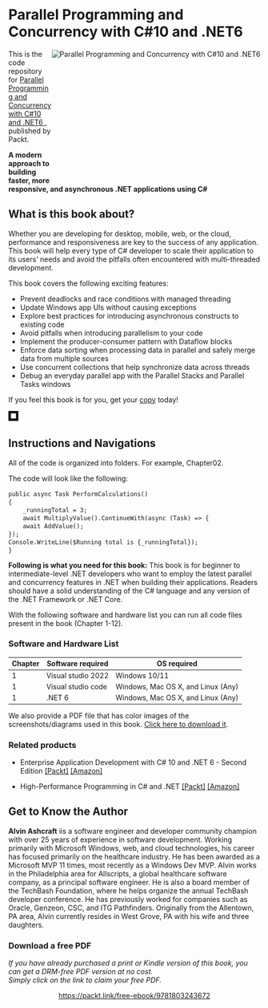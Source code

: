 # Parallel Programming and Concurrency with C#10 and .NET6 

<a href="https://www.packtpub.com/product/parallel-programming-and-concurrency-with-c-10-and-net6/9781803243672?utm_source=github&utm_medium=repository&utm_campaign="><img src="https://static.packt-cdn.com/products/9781803243672/cover/smaller" alt="Parallel Programming and Concurrency with C#10 and .NET6 " height="256px" align="right"></a>

This is the code repository for [Parallel Programming and Concurrency with C#10 and .NET6 ](https://www.packtpub.com/product/parallel-programming-and-concurrency-with-c-10-and-net6/9781803243672?utm_source=github&utm_medium=repository&utm_campaign=), published by Packt.

**A modern approach to building faster, more responsive, and asynchronous .NET applications using C#**

## What is this book about?
Whether you are developing for desktop, mobile, web, or the cloud, performance and responsiveness are key to the success of any application. This book will help every type of C# developer to scale their application to its users’ needs and avoid the pitfalls often encountered with multi-threaded development.

This book covers the following exciting features:

* Prevent deadlocks and race conditions with managed threading
* Update Windows app UIs without causing exceptions
* Explore best practices for introducing asynchronous constructs to existing code
* Avoid pitfalls when introducing parallelism to your code
* Implement the producer-consumer pattern with Dataflow blocks
* Enforce data sorting when processing data in parallel and safely merge data from multiple sources
* Use concurrent collections that help synchronize data across threads
* Debug an everyday parallel app with the Parallel Stacks and Parallel Tasks windows

If you feel this book is for you, get your [copy](https://www.amazon.com/dp/1803243678) today!

<a href="https://www.packtpub.com/?utm_source=github&utm_medium=banner&utm_campaign=GitHubBanner"><img src="https://raw.githubusercontent.com/PacktPublishing/GitHub/master/GitHub.png" 
alt="https://www.packtpub.com/" border="5" /></a>

## Instructions and Navigations
All of the code is organized into folders. For example, Chapter02.

The code will look like the following:
```
public async Task PerformCalculations()
{
    _runningTotal = 3;
    await MultiplyValue().ContinueWith(async (Task) => {
    await AddValue();
});
Console.WriteLine($Running total is {_runningTotal});
}
```

**Following is what you need for this book:**
This book is for beginner to intermediate-level .NET developers who want to employ the latest parallel and concurrency features in .NET when building their applications. Readers should have a solid understanding of the C# language and any version of the .NET Framework or .NET Core.

With the following software and hardware list you can run all code files present in the book (Chapter 1-12).
### Software and Hardware List
| Chapter | Software required | OS required |
| -------- | ------------------------------------ | ----------------------------------- |
| 1 | Visual studio 2022 | Windows 10/11 |
| 1 | Visual studio code | Windows, Mac OS X, and Linux (Any) |
| 1 | .NET 6 | Windows, Mac OS X, and Linux (Any) |


We also provide a PDF file that has color images of the screenshots/diagrams used in this book. [Click here to download it](https://packt.link/Z4GcQ).

### Related products
* Enterprise Application Development with C# 10 and .NET 6 - Second Edition  [[Packt]](https://www.packtpub.com/product/enterprise-application-development-with-c-10-and-net-6/9781803232973?utm_source=github&utm_medium=repository&utm_campaign=) [[Amazon]](https://www.amazon.com/dp/1803232978)

* High-Performance Programming in C# and .NET  [[Packt]](https://www.packtpub.com/product/high-performance-programming-in-c-and-net/9781800564718?utm_source=github&utm_medium=repository&utm_campaign=) [[Amazon]](https://www.amazon.com/dp/1800564716)


## Get to Know the Author
**Alvin Ashcraft**
iis a software engineer and developer community champion with over 25 years of experience in software development. Working primarily with Microsoft Windows, web, and cloud technologies, his career has focused primarily on the healthcare industry. He has been awarded as a Microsoft MVP 11 times, most recently as a Windows Dev MVP.
Alvin works in the Philadelphia area for Allscripts, a global healthcare software company, as a principal software engineer. He is also a board member of the TechBash Foundation, where he helps organize the annual TechBash developer conference. He has previously worked for companies such as Oracle, Genzeon, CSC, and ITG Pathfinders.
Originally from the Allentown, PA area, Alvin currently resides in West Grove, PA with his wife and three daughters.





### Download a free PDF

 <i>If you have already purchased a print or Kindle version of this book, you can get a DRM-free PDF version at no cost.<br>Simply click on the link to claim your free PDF.</i>
<p align="center"> <a href="https://packt.link/free-ebook/9781803243672">https://packt.link/free-ebook/9781803243672 </a> </p>